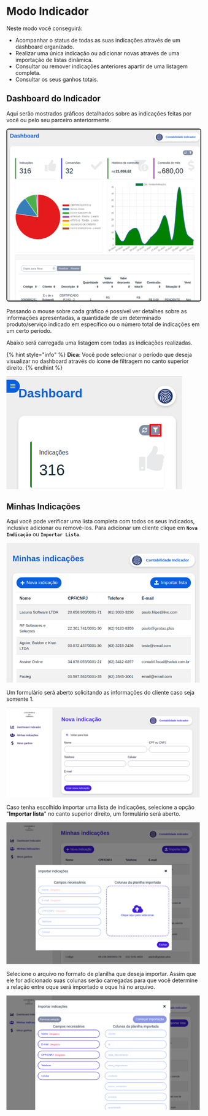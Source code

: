 # Modo Indicador

Neste modo você conseguirá:

- Acompanhar o status de todas as suas indicações através de um dashboard organizado.
- Realizar uma única indicação ou adicionar novas através de uma importação de listas dinâmica.
- Consultar ou remover indicações anteriores apartir de uma listagem completa.
- Consultar os seus ganhos totais.

## Dashboard do Indicador

Aqui serão mostrados gráficos detalhados sobre as indicações feitas por você ou pelo seu parceiro anteriormente.

<div class="center">
  <img style="
    border: 2px solid black;
    border-radius: 6px;
  " src="/ERP/assets/portal/3_portal.png">
</div>

Passando o mouse sobre cada gráfico é possível ver detalhes sobre as informações apresentadas, a quantidade de um determinado produto/serviço indicado em específico ou o número total de indicações em um certo período.

Abaixo será carregada uma listagem com todas as indicações realizadas.

{% hint style="info" %}
**Dica**: Você pode selecionar o período que deseja visualizar no dashboard através do ícone de filtragem no canto superior direito.
{% endhint %}

<div class="center">
  <img class="guide_image" src="/ERP/assets/portal/4_portal.png">
</div>

## Minhas Indicações

Aqui você pode verificar uma lista completa com todos os seus indicados, inclusive adicionar ou removê-los. Para adicionar um cliente clique em **`Nova Indicação`** ou **`Importar Lista`**.

<div class="center">
  <img class="guide_image" src="/ERP/assets/portal/6_portal.png">
</div>

Um formulário será aberto solicitando as informações do cliente caso seja somente 1.

<div class="center">
  <img class="guide_image" src="/ERP/assets/portal/7_portal.png">
</div>

Caso tenha escolhido importar uma lista de indicações, selecione a opção "**Importar lista**" no canto superior direito, um formulário será aberto.

<div class="center">
  <img class="guide_image" src="/ERP/assets/portal/8_portal.png">
</div>

Selecione o arquivo no formato de planilha que deseja importar. Assim que ele for adicionado suas colunas serão carregadas para que você determine a relação entre oque será importado e oque há no arquivo.

<div class="center">
  <img class="guide_image" src="/ERP/assets/portal/9_portal.png">
</div>